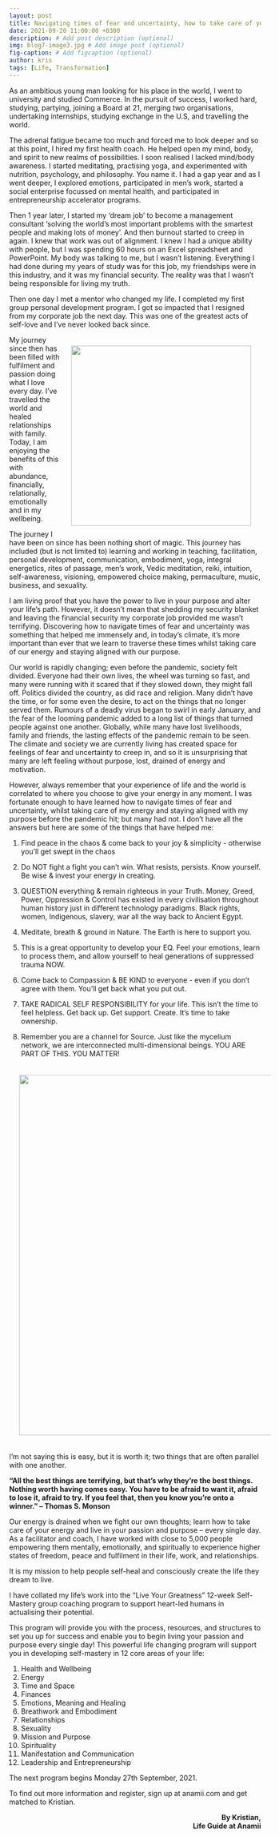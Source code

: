 ```yaml
---
layout: post
title: Navigating times of fear and uncertainty, how to take care of your energy & stay on purpose
date: 2021-09-20 11:00:00 +0300
description: # Add post description (optional)
img: blog7-image3.jpg # Add image post (optional)
fig-caption: # Add figcaption (optional)
author: kris
tags: [Life, Transformation]
---
```

As an ambitious young man looking for his place in the world, I went to university and studied Commerce. In the pursuit of success, I worked hard, studying, partying, joining a Board at 21, merging two organisations, undertaking internships, studying exchange in the U.S, and travelling the world.

The adrenal fatigue became too much and forced me to look deeper and so at this point, I hired my first health coach. He helped open my mind, body, and spirit to new realms of possibilities. I soon realised I lacked mind/body awareness. I started meditating, practising yoga, and experimented with nutrition, psychology, and philosophy. You name it. I had a gap year and as I went deeper, I explored emotions, participated in men’s work, started a social enterprise focussed on mental health, and participated in entrepreneurship accelerator programs.
 
Then 1 year later, I started my ‘dream job’ to become a management consultant ‘solving the world’s most important problems with the smartest people and making lots of money’. And then burnout started to creep in again. I knew that work was out of alignment. I knew I had a unique ability with people, but I was spending 60 hours on an Excel spreadsheet and PowerPoint. My body was talking to me, but I wasn’t listening. Everything I had done during my years of study was for this job, my friendships were in this industry, and it was my financial security. The reality was that I wasn’t being responsible for living my truth.
 
Then one day I met a mentor who changed my life. I completed my first group personal development program. I got so impacted that I resigned from my corporate job the next day. This was one of the greatest acts of self-love and I’ve never looked back since.

<img style="float:right; padding:20px" src="{{site.baseurl}}/assets/img/blog7-image2.jpg" width="360">

My journey since then has been filled with fulfilment and passion doing what I love every day. I’ve travelled the world and healed relationships with family. Today, I am enjoying the benefits of this with abundance, financially, relationally, emotionally and in my wellbeing.

The journey I have been on since has been nothing short of magic. This journey has included (but is not limited to) learning and working in teaching, facilitation, personal development, communication, embodiment, yoga, integral energetics, rites of passage, men’s work, Vedic meditation, reiki, intuition, self-awareness, visioning, empowered choice making, permaculture, music, business, and sexuality.

I am living proof that you have the power to live in your purpose and alter your life’s path. However, it doesn’t mean that shedding my security blanket and leaving the financial security my corporate job provided me wasn’t terrifying. Discovering how to navigate times of fear and uncertainty was something that helped me immensely and, in today’s climate, it’s more important than ever that we learn to traverse these times whilst taking care of our energy and staying aligned with our purpose.
 
Our world is rapidly changing; even before the pandemic, society felt divided. Everyone had their own lives, the wheel was turning so fast, and many were running with it scared that if they slowed down, they might fall off. Politics divided the country, as did race and religion. Many didn’t have the time, or for some even the desire, to act on the things that no longer served them. Rumours of a deadly virus began to swirl in early January, and the fear of the looming pandemic added to a long list of things that turned people against one another. Globally, while many have lost livelihoods, family and friends, the lasting effects of the pandemic remain to be seen. The climate and society we are currently living has created space for feelings of fear and uncertainty to creep in, and so it is unsurprising that many are left feeling without purpose, lost, drained of energy and motivation.
 
However, always remember that your experience of life and the world is correlated to where you choose to give your energy in any moment. I was fortunate enough to have learned how to navigate times of fear and uncertainty, whilst taking care of my energy and staying aligned with my purpose before the pandemic hit; but many had not. I don’t have all the answers but here are some of the things that have helped me:

1. Find peace in the chaos & come back to your joy & simplicity - otherwise you’ll get swept in the chaos

2. Do NOT fight a fight you can’t win. What resists, persists. Know yourself. Be wise & invest your energy in creating.

3. QUESTION everything & remain righteous in your Truth. Money, Greed, Power, Oppression & Control has existed in every civilisation throughout human history just in different technology paradigms. Black rights, women, Indigenous, slavery, war all the way back to Ancient Egypt.

4. Meditate, breath & ground in Nature. The Earth is here to support you.

5. This is a great opportunity to develop your EQ. Feel your emotions, learn to process them, and allow yourself to heal generations of suppressed trauma NOW.

6. Come back to Compassion & BE KIND to everyone - even if you don’t agree with them. You’ll get back what you put out.

7. TAKE RADICAL SELF RESPONSIBILITY for your life. This isn’t the time to feel helpless. Get back up. Get support. Create. It’s time to take ownership.

8. Remember you are a channel for Source. Just like the mycelium network, we are interconnected multi-dimensional beings. YOU ARE PART OF THIS. YOU MATTER!

<img style="float:center; padding:20px" src="{{site.baseurl}}/assets/img/blog7-image4.jpg" width="720">

I’m not saying this is easy, but it is worth it; two things that are often parallel with one another.
 
<strong>“All the best things are terrifying, but that’s why they’re the best things. Nothing worth having comes easy. You have to be afraid to want it, afraid to lose it, afraid to try. If you feel that, then you know you’re onto a winner.” – Thomas S. Monson</strong>
 
Our energy is drained when we fight our own thoughts; learn how to take care of your energy and live in your passion and purpose – every single day. As a facilitator and coach, I have worked with close to 5,000 people empowering them mentally, emotionally, and spiritually to experience higher states of freedom, peace and fulfilment in their life, work, and relationships.
 
It is my mission to help people self-heal and consciously create the life they dream to live.
 
I have collated my life’s work into the “Live Your Greatness” 12-week Self-Mastery group coaching program to support heart-led humans in actualising their potential.
 
This program will provide you with the process, resources, and structures to set you up for success and enable you to begin living your passion and purpose every single day! This powerful life changing program will support you in developing self-mastery in 12 core areas of your life:
 
1. Health and Wellbeing
2. Energy
3. Time and Space
4. Finances
5. Emotions, Meaning and Healing
6. Breathwork and Embodiment
7. Relationships
8. Sexuality
9. Mission and Purpose
10. Spirituality
11. Manifestation and Communication
12. Leadership and Entrepreneurship
 
The next program begins Monday 27th September, 2021.
 
To find out more information and register, sign up at anamii.com and get matched to Kristian.

<P align=right><strong>By Kristian, <br/>Life Guide at Anamii</strong></P>